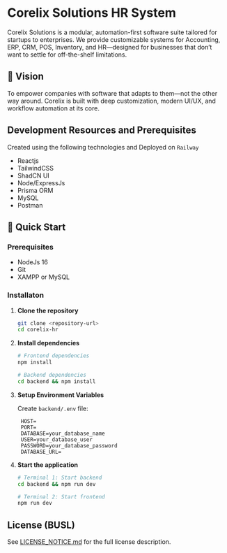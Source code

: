# Corelix Solutions HR System
Corelix Solutions is a modular, automation-first software suite tailored for startups to enterprises. We provide customizable systems for Accounting, ERP, CRM, POS, Inventory, and HR—designed for businesses that don’t want to settle for off-the-shelf limitations.

## 🚀 Vision
To empower companies with software that adapts to them—not the other way around. Corelix is built with deep customization, modern UI/UX, and workflow automation at its core.

## Development Resources and Prerequisites
Created using the following technologies and Deployed on ```Railway```
- Reactjs
- TailwindCSS
- ShadCN UI
- Node/ExpressJs
- Prisma ORM
- MySQL
- Postman

## 🚀 Quick Start
### Prerequisites
- NodeJs 16
- Git
- XAMPP or MySQL

### Installaton
1. **Clone the repository**
   ```bash
   git clone <repository-url>
   cd corelix-hr
   ```

2. **Install dependencies**
   ```bash
   # Frontend dependencies
   npm install

   # Backend dependencies
   cd backend && npm install
   ```

3. **Setup Environment Variables**
   
   Create `backend/.env` file:
   ```env
    HOST=
    PORT=
    DATABASE=your_database_name
    USER=your_database_user
    PASSWORD=your_database_password
    DATABASE_URL=
   ```

4. **Start the application**
   ```bash
   # Terminal 1: Start backend
   cd backend && npm run dev

   # Terminal 2: Start frontend
   npm run dev
   ```

## License (BUSL)
See [LICENSE_NOTICE.md](./LICENSE_NOTICE.md) for the full license description.
